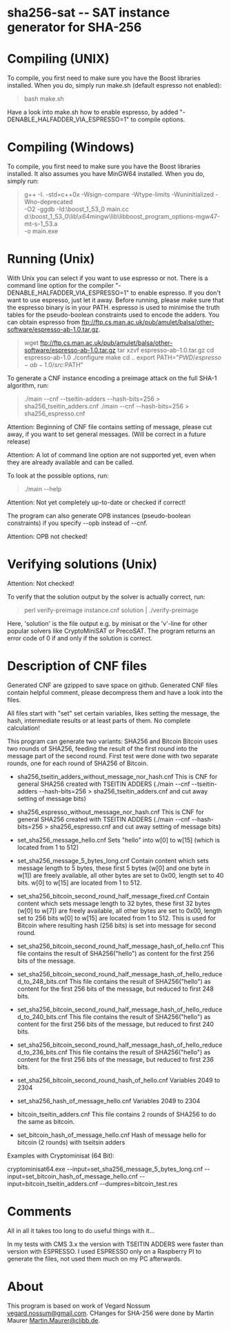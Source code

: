sha256-sat -- SAT instance generator for SHA-256
================================================


# Compiling (UNIX)

To compile, you first need to make sure you have the Boost libraries
installed. When you do, simply run make.sh (default espresso not enabled):

> bash make.sh

Have a look into make.sh how to enable espresso,
by added "-DENABLE_HALFADDER_VIA_ESPRESSO=1" to compile options.

# Compiling (Windows)

To compile, you first need to make sure you have the Boost libraries
installed. It also assumes you have MinGW64 installed.
When you do, simply run:

> g++ -I. -std=c++0x -Wsign-compare -Wtype-limits -Wuninitialized -Wno-deprecated \
  -O2 -ggdb -Id:\boost_1_53_0 main.cc \
  d:\boost_1_53_0\lib\x64mingw\lib\libboost_program_options-mgw47-mt-s-1_53.a \
  -o main.exe

# Running (Unix)

With Unix you can select if you want to use espresso or not.
There is a command line option for the compiler "-DENABLE_HALFADDER_VIA_ESPRESSO=1"
to enable espresso. If you don't want to use espresso, just let it away.
Before running, please make sure that the espresso binary is in your PATH.
espresso is used to minimise the truth tables for the pseudo-boolean
constraints used to encode the adders. You can obtain espresso from
<ftp://ftp.cs.man.ac.uk/pub/amulet/balsa/other-software/espresso-ab-1.0.tar.gz>.

> wget ftp://ftp.cs.man.ac.uk/pub/amulet/balsa/other-software/espresso-ab-1.0.tar.gz
> tar xzvf espresso-ab-1.0.tar.gz
> cd espresso-ab-1.0
> ./configure
> make
> cd ..
> export PATH="$PWD/espresso-ab-1.0/src:$PATH"

To generate a CNF instance encoding a preimage attack on the full SHA-1
algorithm, run:

> ./main --cnf --tseitin-adders --hash-bits=256 > sha256_tseitin_adders.cnf
> ./main --cnf                  --hash-bits=256 > sha256_espresso.cnf

Attention:
Beginning of CNF file contains setting of message,
please cut away, if you want to set general messages.
(Will be correct in a future release)

Attention: A lot of command line option are not supported yet,
even when they are already available and can be called.

To look at the possible options, run:

> ./main --help

Attention: Not yet completely up-to-date or checked if correct!

The program can also generate OPB instances (pseudo-boolean constraints) if
you specify --opb instead of --cnf.

Attention: OPB not checked!

# Verifying solutions (Unix)

Attention: Not checked!

To verify that the solution output by the solver is actually correct, run:

> perl verify-preimage instance.cnf solution | ./verify-preimage

Here, 'solution' is the file output e.g. by minisat or the 'v'-line for
other popular solvers like CryptoMiniSAT or PrecoSAT. The program returns
an error code of 0 if and only if the solution is correct.

# Description of CNF files

Generated CNF are gzipped to save space on github.
Generated CNF files contain helpful comment,
please decompress them and have a look into the files.

All files start with "set" set certain variables,
likes setting the message, the hash, intermediate results
or at least parts of them. No complete calculation!

This program can generate two variants: SHA256 and Bitcoin
Bitcoin uses two rounds of SHA256, feeding the result of the first round
into the message part of the second round.
First test were done with two separate rounds, one for each round of SHA256 of Bitcoin.

- sha256_tseitin_adders_without_message_nor_hash.cnf
  This is CNF for general SHA256 created with TSEITIN ADDERS
  (./main --cnf --tseitin-adders --hash-bits=256 > sha256_tseitin_adders.cnf
   and cut away setting of message bits)

- sha256_espresso_without_message_nor_hash.cnf
  This is CNF for general SHA256 created with TSEITIN ADDERS
  (./main --cnf --hash-bits=256 > sha256_espresso.cnf
   and cut away setting of message bits)

- set_sha256_message_hello.cnf
  Sets "hello" into w[0] to w[15] (which is located from 1 to 512)

- set_sha256_message_5_bytes_long.cnf
  Contain content which sets message length to 5 bytes,
  these first 5 bytes (w[0] and one byte in w[1]) are freely available,
  all other bytes are set to 0x00, length set to 40 bits.
  w[0] to w[15] are located from 1 to 512.

- set_sha256_bitcoin_second_round_half_message_fixed.cnf
  Contain content which sets message length to 32 bytes,
  these first 32 bytes (w[0] to w[7]) are freely available,
  all other bytes are set to 0x00, length set to 256 bits
  w[0] to w[15] are located from 1 to 512.
  This is used for Bitcoin where resulting hash (256 bits)
  is set into message for second round.

- set_sha256_bitcoin_second_round_half_message_hash_of_hello.cnf
  This file contains the result of SHA256("hello") as
  content for the first 256 bits of the message.

- set_sha256_bitcoin_second_round_half_message_hash_of_hello_reduced_to_248_bits.cnf
  This file contains the result of SHA256("hello") as
  content for the first 256 bits of the message,
  but reduced to first 248 bits.

- set_sha256_bitcoin_second_round_half_message_hash_of_hello_reduced_to_240_bits.cnf
  This file contains the result of SHA256("hello") as
  content for the first 256 bits of the message,
  but reduced to first 240 bits.

- set_sha256_bitcoin_second_round_half_message_hash_of_hello_reduced_to_236_bits.cnf
  This file contains the result of SHA256("hello") as
  content for the first 256 bits of the message,
  but reduced to first 236 bits.

- set_sha256_bitcoin_second_round_hash_of_hello.cnf
  Variables 2049 to 2304

- set_sha256_hash_of_message_hello.cnf
  Variables 2049 to 2304

- bitcoin_tseitin_adders.cnf
  This file contains 2 rounds of SHA256 to do the same as bitcoin.

- set_bitcoin_hash_of_message_hello.cnf
  Hash of message hello for bitcoin (2 rounds) with tseitsin adders

Examples with Cryptominisat (64 Bit):

cryptominisat64.exe --input=set_sha256_message_5_bytes_long.cnf
                    --input=set_bitcoin_hash_of_message_hello.cnf
                    --input=bitcoin_tseitin_adders.cnf
                    --dumpres=bitcoin_test.res

# Comments

All in all it takes too long to do useful things with it...

In my tests with CMS 3.x the version with TSEITIN ADDERS
were faster than version with ESPRESSO.
I used ESPRESSO only on a Raspberry PI to generate the files,
not used them much on my PC afterwards.

# About

This program is based on work of Vegard Nossum <vegard.nossum@gmail.com>.
CHanges for SHA-256 were done by Martin Maurer <Martin.Maurer@clibb.de>.

